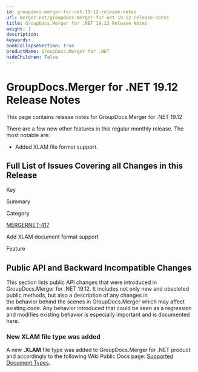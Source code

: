 ```yaml
---
id: groupdocs-merger-for-net-19-12-release-notes
url: merger-net/groupdocs-merger-for-net-19-12-release-notes
title: GroupDocs.Merger for .NET 19.12 Release Notes
weight: 1
description: 
keywords: 
bookCollapseSection: true
productName: GroupDocs.Merger for .NET
hideChildren: False
---
```


# GroupDocs.Merger for .NET 19.12 Release Notes

This page contains release notes for GroupDocs.Merger for .NET 19.12

There are a few new other features in this regular monthly release. The most notable are:

*   Added XLAM file format support.

## Full List of Issues Covering all Changes in this Release

Key

Summary

Category

[MERGERNET-417](https://issue.lisbon.dynabic.com/issues/MERGERNET-417)

Add XLAM document format support

Feature

## Public API and Backward Incompatible Changes

This section lists public API changes that were introduced in GroupDocs.Merger for .NET 19.12. It includes not only new and obsoleted public methods, but also a description of any changes in the behavior behind the scenes in GroupDocs.Merger which may affect existing code. Any behavior introduced that could be seen as a regression and modifies existing behavior is especially important and is documented here.

### New XLAM file type was added

A new **.XLAM** file type was added to GroupDocs.Merger for .NET product and accordingly to the following Wiki Public Docs page: [Supported Document Types](Supported%2BDocument%2BTypes.html).
